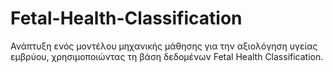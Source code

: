 # Fetal-Health-Classification
Ανάπτυξη ενός μοντέλου μηχανικής μάθησης για την αξιολόγηση υγείας εμβρύου, χρησιμοποιώντας τη βάση δεδομένων Fetal Health Classification.
